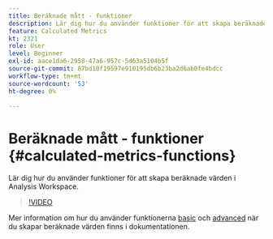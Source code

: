 ```yaml
---
title: Beräknade mått - funktioner
description: Lär dig hur du använder funktioner för att skapa beräknade värden i Analysis Workspace.
feature: Calculated Metrics
kt: 2321
role: User
level: Beginner
exl-id: aace1da6-2958-47a6-957c-5d63a5104b5f
source-git-commit: 87bd18f19597e910195db6b23ba2d6ab0fe4bdcc
workflow-type: tm+mt
source-wordcount: '53'
ht-degree: 0%

---
```


# Beräknade mått - funktioner {#calculated-metrics-functions}

Lär dig hur du använder funktioner för att skapa beräknade värden i Analysis Workspace.

>[!VIDEO](https://video.tv.adobe.com/v/25408/?quality=12&learn=on)

Mer information om hur du använder funktionerna [basic](https://experienceleague.adobe.com/docs/analytics/components/calculated-metrics/calcmetrics-reference/cm-functions.html?lang=sv-SE) och [advanced](https://experienceleague.adobe.com/docs/analytics/components/calculated-metrics/calcmetrics-reference/cm-adv-functions.html?lang=sv-SE) när du skapar beräknade värden finns i dokumentationen.
